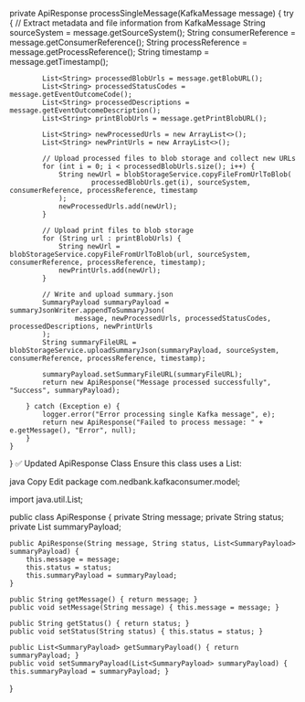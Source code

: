  private ApiResponse processSingleMessage(KafkaMessage message) {
        try {
            // Extract metadata and file information from KafkaMessage
            String sourceSystem = message.getSourceSystem();
            String consumerReference = message.getConsumerReference();
            String processReference = message.getProcessReference();
            String timestamp = message.getTimestamp();

            List<String> processedBlobUrls = message.getBlobURL();
            List<String> processedStatusCodes = message.getEventOutcomeCode();
            List<String> processedDescriptions = message.getEventOutcomeDescription();
            List<String> printBlobUrls = message.getPrintBlobURL();

            List<String> newProcessedUrls = new ArrayList<>();
            List<String> newPrintUrls = new ArrayList<>();

            // Upload processed files to blob storage and collect new URLs
            for (int i = 0; i < processedBlobUrls.size(); i++) {
                String newUrl = blobStorageService.copyFileFromUrlToBlob(
                        processedBlobUrls.get(i), sourceSystem, consumerReference, processReference, timestamp
                );
                newProcessedUrls.add(newUrl);
            }

            // Upload print files to blob storage
            for (String url : printBlobUrls) {
                String newUrl = blobStorageService.copyFileFromUrlToBlob(url, sourceSystem, consumerReference, processReference, timestamp);
                newPrintUrls.add(newUrl);
            }

            // Write and upload summary.json
            SummaryPayload summaryPayload = summaryJsonWriter.appendToSummaryJson(
                    message, newProcessedUrls, processedStatusCodes, processedDescriptions, newPrintUrls
            );
            String summaryFileURL = blobStorageService.uploadSummaryJson(summaryPayload, sourceSystem, consumerReference, processReference, timestamp);

            summaryPayload.setSummaryFileURL(summaryFileURL);
            return new ApiResponse("Message processed successfully", "Success", summaryPayload);

        } catch (Exception e) {
            logger.error("Error processing single Kafka message", e);
            return new ApiResponse("Failed to process message: " + e.getMessage(), "Error", null);
        }
    }
}
✅ Updated ApiResponse Class
Ensure this class uses a List<SummaryPayload>:

java
Copy
Edit
package com.nedbank.kafkaconsumer.model;

import java.util.List;

public class ApiResponse {
    private String message;
    private String status;
    private List<SummaryPayload> summaryPayload;

    public ApiResponse(String message, String status, List<SummaryPayload> summaryPayload) {
        this.message = message;
        this.status = status;
        this.summaryPayload = summaryPayload;
    }

    public String getMessage() { return message; }
    public void setMessage(String message) { this.message = message; }

    public String getStatus() { return status; }
    public void setStatus(String status) { this.status = status; }

    public List<SummaryPayload> getSummaryPayload() { return summaryPayload; }
    public void setSummaryPayload(List<SummaryPayload> summaryPayload) { this.summaryPayload = summaryPayload; }
}
